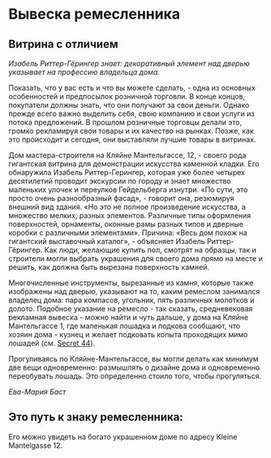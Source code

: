 # Вывеска ремесленника

## Витрина с отличием

*Изабель Риттер-Гёрингер знает: декоративный элемент над дверью указывает на профессию владельца дома.*

Показать, что у вас есть и что вы можете сделать, - одна из основных особенностей и предпосылок розничной торговли. В конце концов, покупатели должны знать, что они получают за свои деньги. Однако прежде всего важно выделить себя, свою компанию и свои услуги из потока предложений. В прошлом розничные торговцы делали это, громко рекламируя свои товары и их качество на рынках. Позже, как это происходит и сегодня, они выставляли лучшие товары в витринах.

Дом мастера-строителя на Кляйне Мантельгассе, 12, - своего рода гигантская витрина для демонстрации искусства каменной кладки. Его обнаружила Изабель Риттер-Герингер, которая уже более четырех десятилетий проводит экскурсии по городу и знает множество маленьких улочек и переулков Гейдельберга изнутри. «По сути, это просто очень разнообразный фасад», - говорит она, резюмируя внешний вид здания. «Но это не полное произведение искусства, а множество мелких, разных элементов. Различные типы оформления поверхностей, орнаменты, оконные рамы разных типов и дверные коробки с различными элементами». Причина: «Весь дом похож на гигантский выставочный каталог», - объясняет Изабель Риттер-Гёрингер. Как люди, желающие купить пол, смотрят на образцы, так и строители могли выбрать украшения для своего дома прямо на месте и решить, как должна быть вырезана поверхность камней.

Многочисленные инструменты, вырезанные из камня, которые также изображены над дверью, указывают на то, каким ремеслом занимался владелец дома: пара компасов, угольник, пять различных молотков и долото. Подобное указание на ремесло - так сказать, средневековая рекламная вывеска - можно найти и чуть дальше, у дома на Кляйне Мантельгассе 1, где маленькая лошадка и подкова сообщают, что хозяин дома - кузнец и желает подковать копыта проходящих мимо лошадей (см. [Secret 44](./pferderelief.md)).

Прогуливаясь по Кляйне-Мантельгассе, вы могли делать как минимум две вещи одновременно: размышлять о дизайне дома и одновременно переобувать лошадь. Это определенно стоило того, чтобы прогуляться. 

*Ева-Мария Баст*

## Это путь к знаку ремесленника:

Его можно увидеть на богато украшенном доме по адресу Kleine Mantelgasse 12. 


